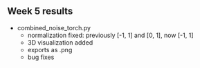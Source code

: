 ## Week 5 results

- combined_noise_torch.py
  - normalization fixed: previously [-1, 1] and [0, 1], now [-1, 1]
  - 3D visualization added
  - exports as .png
  - bug fixes